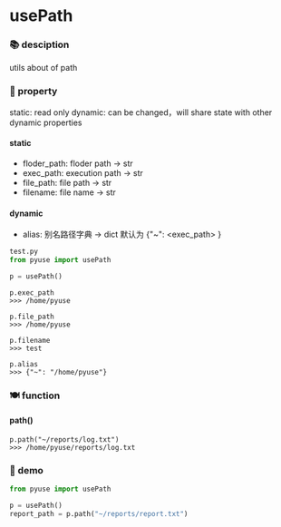 # usePath

### 📚 desciption

utils about of path

### 📜 property

static: read only
dynamic: can be changed，will share state with other dynamic properties


#### static

- floder_path: floder path -> str
- exec_path: execution path -> str
- file_path: file path -> str
- filename: file name -> str

#### dynamic

- alias: 别名路径字典 -> dict
  默认为 {"~": <exec_path> }

```python
test.py
from pyuse import usePath

p = usePath()
```

```shell
p.exec_path
>>> /home/pyuse

p.file_path
>>> /home/pyuse

p.filename
>>> test

p.alias
>>> {"~": "/home/pyuse"}
```

### 🍽️ function

#### path()

```shell
p.path("~/reports/log.txt")
>>> /home/pyuse/reports/log.txt
```

### 🎐 demo

```python
from pyuse import usePath

p = usePath()
report_path = p.path("~/reports/report.txt")
```
